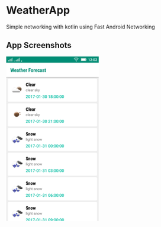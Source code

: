 # WeatherApp
Simple networking with kotlin using Fast Android Networking

## App Screenshots
<img src="Screenshots/WeatherForecast.png" width="250">